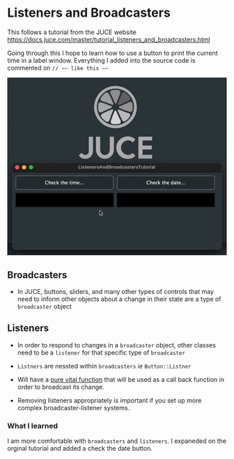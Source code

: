 # Listeners and Broadcasters

This follows a tutorial from the JUCE website
https://docs.juce.com/master/tutorial_listeners_and_broadcasters.html

Going through this I hope to learn how to use a button to print the current time in a label window.  Everything I added into the source code is commented on `// ~~ like this ~~`

![Button Demo](/images/Demo.gif)

## Broadcasters

- In JUCE, buttons, sliders, and many other types of controls that may need to inform other objects about a change in their state are a type of `broadcaster` object

## Listeners

- In order to respond to changes in a `broadcaster` object, other classes need to be a `listener` for that specific type of `broadcaster`

- `Listners` are nessted within `broadcasters` *ie* `Button::Listner`

- Will have a [pure vital function](https://www.learncpp.com/cpp-tutorial/pure-virtual-functions-abstract-base-classes-and-interface-classes/) that will be used as a call back function in order to broadcast its change. 

- Removing listeners appropriately is important if you set up more complex broadcaster-listener systems.

### What I learned

I am more comfortable with `broadcasters` and `listeners`.  I expaneded on the orginal tutorial and added a check the date button.  